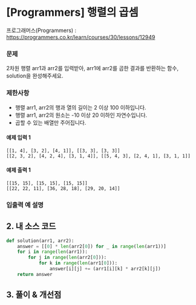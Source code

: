 # [Programmers] 행렬의 곱셈

프로그래머스(Programmers) :  https://programmers.co.kr/learn/courses/30/lessons/12949

### 문제

2차원 행렬 arr1과 arr2를 입력받아, arr1에 arr2를 곱한 결과를 반환하는 함수, solution을 완성해주세요.

### 제한사항

- 행렬 arr1, arr2의 행과 열의 길이는 2 이상 100 이하입니다.
- 행렬 arr1, arr2의 원소는 -10 이상 20 이하인 자연수입니다.
- 곱할 수 있는 배열만 주어집니다.

#### 예제 입력 1

```  
[[1, 4], [3, 2], [4, 1]], [[3, 3], [3, 3]]
[[2, 3, 2], [4, 2, 4], [3, 1, 4]], [[5, 4, 3], [2, 4, 1], [3, 1, 1]]
```  

#### 예제 출력 1

```  
[[15, 15], [15, 15], [15, 15]]
[[22, 22, 11], [36, 28, 18], [29, 20, 14]]
```  

### 입출력 예 설명

## 2. 내 소스 코드

```python  
def solution(arr1, arr2):
    answer = [[0] * len(arr2[0]) for _ in range(len(arr1))]
    for i in range(len(arr1)):
        for j in range(len(arr2[0])):
            for k in range(len(arr1[0])):
                answer[i][j] += (arr1[i][k] * arr2[k][j])
    return answer
```  



## 3. 풀이 & 개선점